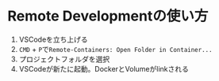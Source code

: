# Remote Developmentの使い方

1. VSCodeを立ち上げる
2. `CMD` + `P`で`Remote-Containers: Open Folder in Container...`
3. プロジェクトフォルダを選択
4. VSCodeが新たに起動。DockerとVolumeがlinkされる
